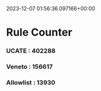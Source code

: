 2023-12-07 01:56:36.097166+00:00
# Rule Counter 
 ### UCATE : 402288

 ### Veneto : 156617

 ### Allowlist : 13930